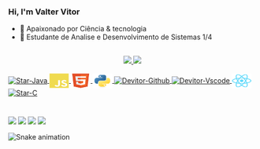 ### Hi, I'm Valter Vitor

- 🔭 Apaixonado por Ciência & tecnologia
- 🌱 Estudante de Analise e Desenvolvimento de Sistemas 1/4


 

##


<div align="center">
  <a href="https://github.com/DEVitor">
  <img height="160em" src="https://github-readme-stats.vercel.app/api?username=DEVitor&show_icons=true&theme=dracula&include_all_commits=true&count_private=true"/>
  <img height="160em" src="https://github-readme-stats.vercel.app/api/top-langs/?username=DEVitor&layout=compact&langs_count=7&theme=dracula"/>
</div>
                                                                                                                                              
<div style="display: inline_block"><br>
  <img align="center" alt="Star-Java" height="30" width="40" src="https://cdn.jsdelivr.net/gh/devicons/devicon/icons/java/java-original.svg">
  <img align="center" alt="Devitor-Js" height="30" width="40" src="https://raw.githubusercontent.com/devicons/devicon/master/icons/javascript/javascript-plain.svg">
  <img align="center" alt="Devitor-HTML" height="30" width="40" src="https://raw.githubusercontent.com/devicons/devicon/master/icons/html5/html5-original.svg">
  <img align="center" alt="Devitor-Python" height="30" width="40" src="https://raw.githubusercontent.com/devicons/devicon/master/icons/python/python-original.svg">
  <img align="center" alt="Devitor-Github" height="30" width="40" src="https://cdn.jsdelivr.net/gh/devicons/devicon/icons/github/github-original.svg" />
  <img align="center" alt="Devitor-Vscode" height="30" width="40" src="https://cdn.jsdelivr.net/gh/devicons/devicon/icons/vscode/vscode-original.svg" />
  <img align="center" alt="Star-React" height="30" width="40" src="https://raw.githubusercontent.com/devicons/devicon/master/icons/react/react-original.svg">
   <img align="center" alt="Star-C" height="30" width="40" src="https://raw.githubusercontent.com/jmnote/z-icons/master/svg/c.svg">
</div>  

#                                                                                                                                                     
                                                                                                                                                   
<div> 
  <a href="https://instagram.com/vitordrummer77" target="_blank"><img src="https://img.shields.io/badge/-Instagram-%23E4405F?style=for-the-badge&logo=instagram&logoColor=white" target="_blank"></a>
 	<a href="https://discord.com/channels/@me" target="_blank"><img src="https://img.shields.io/badge/Discord-7289DA?style=for-the-badge&logo=discord&logoColor=white" target="_blank"></a> 
  <a href = "mailto:valtervitorfilho@gmail.com"><img src="https://img.shields.io/badge/-Gmail-%23333?style=for-the-badge&logo=gmail&logoColor=white" target="_blank"></a>
  <a href="https://www.linkedin.com/in/valter-vitor-0a3a64aa/" target="_blank"><img src="https://img.shields.io/badge/-LinkedIn-%230077B5?style=for-the-badge&logo=linkedin&logoColor=white" target="_blank"></a> 
  
  ![Snake animation](https://github.com/DEVitor/DEVitor/blob/output/github-contribution-grid-snake.svg)
  
</div>  
